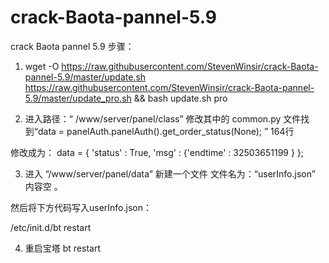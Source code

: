 # crack-Baota-pannel-5.9
crack Baota pannel 5.9
步骤：
1. wget -O https://raw.githubusercontent.com/StevenWinsir/crack-Baota-pannel-5.9/master/update.sh  https://raw.githubusercontent.com/StevenWinsir/crack-Baota-pannel-5.9/master/update_pro.sh && bash update.sh pro

2. 进入路径：“ /www/server/panel/class” 修改其中的 common.py 文件找到“data = panelAuth.panelAuth().get_order_status(None); ” 164行

修改成为：
data = {
  'status' : True,
  'msg' : {'endtime' : 32503651199 }
  };

3. 进入 “/www/server/panel/data” 新建一个文件 文件名为：“userInfo.json” 内容空 。

然后将下方代码写入userInfo.json：

/etc/init.d/bt restart

4. 重启宝塔 bt restart
